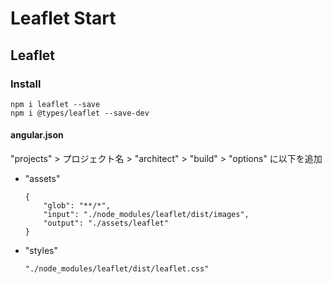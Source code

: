 # Leaflet Start

## Leaflet

### Install
```
npm i leaflet --save
npm i @types/leaflet --save-dev
```

#### angular.json  
"projects" > プロジェクト名 > "architect" > "build" > "options" に以下を追加
- "assets"
    ```
    {
        "glob": "**/*",
        "input": "./node_modules/leaflet/dist/images",
        "output": "./assets/leaflet"
    }
    ```

- "styles"
    ```
    "./node_modules/leaflet/dist/leaflet.css"
    ```

